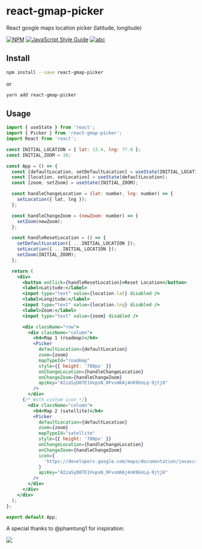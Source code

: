 # react-gmap-picker

React google maps location picker (latitude, longitude)

[![NPM](https://img.shields.io/npm/v/react-google-map-picker.svg)](https://www.npmjs.com/package/react-google-map-picker)
[![JavaScript Style Guide](https://img.shields.io/badge/code_style-standard-brightgreen.svg)](https://standardjs.com)
[![abc](https://img.shields.io/badge/react-17-blue)](https://reactjs.org/blog/2020/10/20/react-v17.html)

## Install

```bash
npm install --save react-gmap-picker
```
or
```bash
yarn add react-gmap-picker
```

## Usage

```jsx
import { useState } from 'react';
import { Picker } from 'react-gmap-picker';
import React from 'react';

const INITIAL_LOCATION = { lat: 13.4, lng: 77.0 };
const INITIAL_ZOOM = 10;

const App = () => {
  const [defaultLocation, setDefaultLocation] = useState(INITIAL_LOCATION);
  const [location, setLocation] = useState(defaultLocation);
  const [zoom, setZoom] = useState(INITIAL_ZOOM);

  const handleChangeLocation = (lat: number, lng: number) => {
    setLocation({ lat, lng });
  };

  const handleChangeZoom = (newZoom: number) => {
    setZoom(newZoom);
  };

  const handleResetLocation = () => {
    setDefaultLocation({ ...INITIAL_LOCATION });
    setLocation({ ...INITIAL_LOCATION });
    setZoom(INITIAL_ZOOM);
  };

  return (
    <div>
      <button onClick={handleResetLocation}>Reset Location</button>
      <label>Latitude:</label>
      <input type="text" value={location.lat} disabled />
      <label>Longitude:</label>
      <input type="text" value={location.lng} disabled />
      <label>Zoom:</label>
      <input type="text" value={zoom} disabled />

      <div className="row">
        <div className="column">
          <h4>Map 1 (roadmap)</h4>
          <Picker
            defaultLocation={defaultLocation}
            zoom={zoom}
            mapTypeId="roadmap"
            style={{ height: '700px' }}
            onChangeLocation={handleChangeLocation}
            onChangeZoom={handleChangeZoom}
            apiKey="AIzaSyD07E1VvpsN_0FvsmKAj4nK9GnLq-9jtj8"
          />
        </div>
      {/* With custom icon */}
        <div className="column">
          <h4>Map 2 (satellite)</h4>
          <Picker
            defaultLocation={defaultLocation}
            zoom={zoom}
            mapTypeId="satellite"
            style={{ height: '700px' }}
            onChangeLocation={handleChangeLocation}
            onChangeZoom={handleChangeZoom}
            icon={
              'https://developers.google.com/maps/documentation/javascript/examples/full/images/beachflag.png'
            }
            apiKey="AIzaSyD07E1VvpsN_0FvsmKAj4nK9GnLq-9jtj8"
          />
        </div>
      </div>
    </div>
  );
};

export default App;
```

A special thanks to @phamtung1 for inspiration:

[![](https://avatars.githubusercontent.com/u/11594890?v=4&size=20)](https://github.com/phamtung1)
